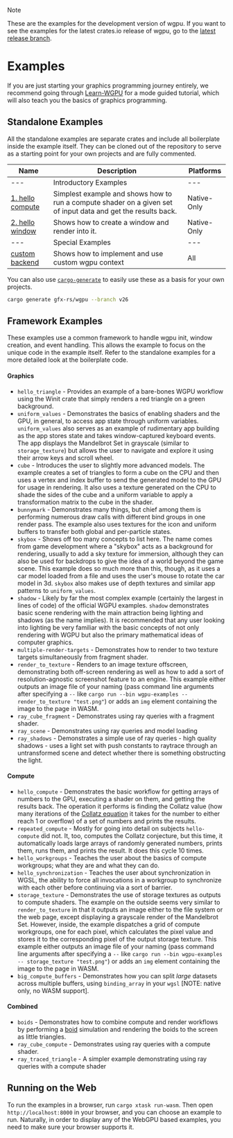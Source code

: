 > [!NOTE]  
> These are the examples for the development version of wgpu. If you want to see the examples for the latest crates.io release
> of wgpu, go to the [latest release branch](https://github.com/gfx-rs/wgpu/tree/v26/examples#readme).

# Examples

If you are just starting your graphics programming journey entirely, we recommend going through [Learn-WGPU](https://sotrh.github.io/learn-wgpu/)
for a mode guided tutorial, which will also teach you the basics of graphics programming.

## Standalone Examples

All the standalone examples are separate crates and include all boilerplate inside the example itself. They can
be cloned out of the repository to serve as a starting point for your own projects and are fully commented.

| Name   | Description | Platforms |
|--------|-------------|-----------|
| ---    | Introductory Examples | --- |
| [1. hello compute](standalone/01_hello_compute/) | Simplest example and shows how to run a compute shader on a given set of input data and get the results back. | Native-Only |
| [2. hello window](standalone/02_hello_window/) | Shows how to create a window and render into it. | Native-Only |
| --- | Special Examples | --- |
| [custom backend](standalone/custom_backend/) | Shows how to implement and use custom wgpu context | All |

You can also use [`cargo-generate`](https://github.com/cargo-generate/cargo-generate) to easily use these as a basis for your own projects.

```sh
cargo generate gfx-rs/wgpu --branch v26
```

## Framework Examples

These examples use a common framework to handle wgpu init, window creation, and event handling. This allows the example to focus on the unique code in the example itself. Refer to the standalone examples for a more detailed look at the boilerplate code.

#### Graphics

- `hello_triangle` - Provides an example of a bare-bones WGPU workflow using the Winit crate that simply renders a red triangle on a green background.
- `uniform_values` - Demonstrates the basics of enabling shaders and the GPU, in general, to access app state through uniform variables. `uniform_values` also serves as an example of rudimentary app building as the app stores state and takes window-captured keyboard events. The app displays the Mandelbrot Set in grayscale (similar to `storage_texture`) but allows the user to navigate and explore it using their arrow keys and scroll wheel.
- `cube` - Introduces the user to slightly more advanced models. The example creates a set of triangles to form a cube on the CPU and then uses a vertex and index buffer to send the generated model to the GPU for usage in rendering. It also uses a texture generated on the CPU to shade the sides of the cube and a uniform variable to apply a transformation matrix to the cube in the shader.
- `bunnymark` - Demonstrates many things, but chief among them is performing numerous draw calls with different bind groups in one render pass. The example also uses textures for the icon and uniform buffers to transfer both global and per-particle states.
- `skybox` - Shows off too many concepts to list here. The name comes from game development where a "skybox" acts as a background for rendering, usually to add a sky texture for immersion, although they can also be used for backdrops to give the idea of a world beyond the game scene. This example does so much more than this, though, as it uses a car model loaded from a file and uses the user's mouse to rotate the car model in 3d. `skybox` also makes use of depth textures and similar app patterns to `uniform_values`.
- `shadow` - Likely by far the most complex example (certainly the largest in lines of code) of the official WGPU examples. `shadow` demonstrates basic scene rendering with the main attraction being lighting and shadows (as the name implies). It is recommended that any user looking into lighting be very familiar with the basic concepts of not only rendering with WGPU but also the primary mathematical ideas of computer graphics.
- `multiple-render-targets` - Demonstrates how to render to two texture targets simultaneously from fragment shader.
- `render_to_texture` - Renders to an image texture offscreen, demonstrating both off-screen rendering as well as how to add a sort of resolution-agnostic screenshot feature to an engine. This example either outputs an image file of your naming (pass command line arguments after specifying a `--` like `cargo run --bin wgpu-examples -- render_to_texture "test.png"`) or adds an `img` element containing the image to the page in WASM.
- `ray_cube_fragment` - Demonstrates using ray queries with a fragment shader.
- `ray_scene` - Demonstrates using ray queries and model loading
- `ray_shadows` - Demonstrates a simple use of ray queries - high quality shadows - uses a light set with push constants to raytrace through an untransformed scene and detect whether there is something obstructing the light.

#### Compute

- `hello_compute` - Demonstrates the basic workflow for getting arrays of numbers to the GPU, executing a shader on them, and getting the results back. The operation it performs is finding the Collatz value (how many iterations of the [Collatz equation](https://en.wikipedia.org/wiki/Collatz_conjecture) it takes for the number to either reach 1 or overflow) of a set of numbers and prints the results.
- `repeated_compute` - Mostly for going into detail on subjects `hello-compute` did not. It, too, computes the Collatz conjecture, but this time, it automatically loads large arrays of randomly generated numbers, prints them, runs them, and prints the result. It does this cycle 10 times.
- `hello_workgroups` - Teaches the user about the basics of compute workgroups; what they are and what they can do.
- `hello_synchronization` - Teaches the user about synchronization in WGSL, the ability to force all invocations in a workgroup to synchronize with each other before continuing via a sort of barrier.
- `storage_texture` - Demonstrates the use of storage textures as outputs to compute shaders. The example on the outside seems very similar to `render_to_texture` in that it outputs an image either to the file system or the web page, except displaying a grayscale render of the Mandelbrot Set. However, inside, the example dispatches a grid of compute workgroups, one for each pixel, which calculates the pixel value and stores it to the corresponding pixel of the output storage texture. This example either outputs an image file of your naming (pass command line arguments after specifying a `--` like `cargo run --bin wgpu-examples -- storage_texture "test.png"`) or adds an `img` element containing the image to the page in WASM.
- `big_compute_buffers` - Demonstrates how you can split _large_ datasets across multiple buffers, using `binding_array` in your `wgsl` [NOTE: native only, no WASM support].

#### Combined

- `boids` - Demonstrates how to combine compute and render workflows by performing a [boid](https://en.wikipedia.org/wiki/Boids) simulation and rendering the boids to the screen as little triangles.
- `ray_cube_compute` - Demonstrates using ray queries with a compute shader.
- `ray_traced_triangle` - A simpler example demonstrating using ray queries with a compute shader

## Running on the Web

To run the examples in a browser, run `cargo xtask run-wasm`.
Then open `http://localhost:8000` in your browser, and you can choose an example to run.
Naturally, in order to display any of the WebGPU based examples, you need to make sure your browser supports it.
